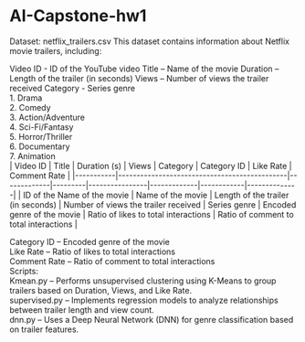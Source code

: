 # AI-Capstone-hw1
Dataset: netflix_trailers.csv
This dataset contains information about Netflix movie trailers, including:

Video ID - ID of the YouTube video
Title – Name of the movie
Duration – Length of the trailer (in seconds)
Views – Number of views the trailer received
Category - Series genre  
              1. Drama\
              2. Comedy\
              3. Action/Adventure\
              4. Sci-Fi/Fantasy\
              5. Horror/Thriller\
              6. Documentary\
              7. Animation\
| Video ID  | Title  | Duration (s) | Views   | Category        | Category ID | Like Rate | Comment Rate |
|-----------|----------------------------------------------|-------------|---------|----------------|-------------|------------|--------------|
| ID of the Name of the movie | Name of the movie | Length of the trailer (in seconds) | Number of views the trailer received | Series genre | Encoded genre of the movie | Ratio of likes to total interactions | Ratio of comment to total interactions |

Category ID – Encoded genre of the movie  
Like Rate – Ratio of likes to total interactions  
Comment Rate – Ratio of comment to total interactions  
Scripts:  
Kmean.py – Performs unsupervised clustering using K-Means to group trailers based on Duration, Views, and Like Rate.  
supervised.py – Implements regression models to analyze relationships between trailer length and view count.  
dnn.py – Uses a Deep Neural Network (DNN) for genre classification based on trailer features.  
